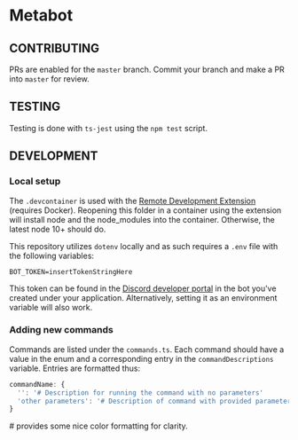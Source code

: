 # Metabot

## CONTRIBUTING

PRs are enabled for the ```master``` branch. Commit your branch and make a PR into ```master``` for review.

## TESTING

Testing is done with ```ts-jest``` using the ```npm test``` script.

## DEVELOPMENT

### Local setup

The ```.devcontainer``` is used with the [Remote Development Extension](https://marketplace.visualstudio.com/items?itemName=ms-vscode-remote.vscode-remote-extensionpack) (requires Docker). Reopening this folder in a container using the extension will install node and the node_modules into the container. Otherwise, the latest node 10+ should do.

This repository utilizes ```dotenv``` locally and as such requires a ```.env``` file with the following variables:

```none
BOT_TOKEN=insertTokenStringHere
```

This token can be found in the [Discord developer portal](https://discordapp.com/developers/applications) in the bot you've created under your application. Alternatively, setting it as an environment variable will also work.

### Adding new commands

Commands are listed under the ```commands.ts```. Each command should have a value in the enum and a corresponding entry in the ```commandDescriptions``` variable. Entries are formatted thus:

```javascript
commandName: {
  '': '# Description for running the command with no parameters'
  'other parameters': '# Description of command with provided parameters'
}
```

\# provides some nice color formatting for clarity.
